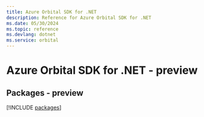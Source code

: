 ```yaml
---
title: Azure Orbital SDK for .NET
description: Reference for Azure Orbital SDK for .NET
ms.date: 05/30/2024
ms.topic: reference
ms.devlang: dotnet
ms.service: orbital
---
```

# Azure Orbital SDK for .NET - preview
## Packages - preview
[!INCLUDE [packages](orbital-index.md)]